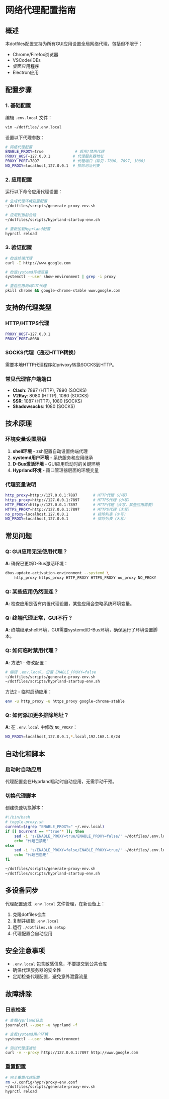 # 网络代理配置指南

## 概述

本dotfiles配置支持为所有GUI应用设置全局网络代理，包括但不限于：
- Chrome/Firefox浏览器
- VSCode/IDEs
- 桌面应用程序
- Electron应用

## 配置步骤

### 1. 基础配置

编辑 `.env.local` 文件：

```bash
vim ~/dotfiles/.env.local
```

设置以下代理参数：

```bash
# 网络代理配置
ENABLE_PROXY=true              # 启用/禁用代理
PROXY_HOST=127.0.0.1          # 代理服务器地址
PROXY_PORT=7897               # 代理端口（常见：7890, 7897, 1080）
NO_PROXY=localhost,127.0.0.1  # 排除地址列表
```

### 2. 应用配置

运行以下命令应用代理设置：

```bash
# 生成代理环境变量配置
~/dotfiles/scripts/generate-proxy-env.sh

# 应用到当前会话
~/dotfiles/scripts/hyprland-startup-env.sh

# 重新加载Hyprland配置
hyprctl reload
```

### 3. 验证配置

```bash
# 检查终端代理
curl -I http://www.google.com

# 检查systemd环境变量
systemctl --user show-environment | grep -i proxy

# 重启应用测试GUI代理
pkill chrome && google-chrome-stable www.google.com
```

## 支持的代理类型

### HTTP/HTTPS代理
```bash
PROXY_HOST=127.0.0.1
PROXY_PORT=8080
```

### SOCKS代理（通过HTTP转换）
需要本地HTTP代理程序如privoxy转换SOCKS到HTTP。

### 常见代理客户端端口
- **Clash**: 7897 (HTTP), 7890 (SOCKS)
- **V2Ray**: 8080 (HTTP), 1080 (SOCKS)  
- **SSR**: 1087 (HTTP), 1080 (SOCKS)
- **Shadowsocks**: 1080 (SOCKS)

## 技术原理

### 环境变量设置层级
1. **shell环境** - zsh配置自动设置终端代理
2. **systemd用户环境** - 系统服务和应用继承
3. **D-Bus激活环境** - GUI应用启动时的关键环境
4. **Hyprland环境** - 窗口管理器层面的环境变量

### 代理变量说明
```bash
http_proxy=http://127.0.0.1:7897       # HTTP代理（小写）
https_proxy=http://127.0.0.1:7897      # HTTPS代理（小写）
HTTP_PROXY=http://127.0.0.1:7897       # HTTP代理（大写，某些应用需要）
HTTPS_PROXY=http://127.0.0.1:7897      # HTTPS代理（大写）
no_proxy=localhost,127.0.0.1           # 排除列表（小写）
NO_PROXY=localhost,127.0.0.1           # 排除列表（大写）
```

## 常见问题

### Q: GUI应用无法使用代理？
**A**: 确保已更新D-Bus激活环境：
```bash
dbus-update-activation-environment --systemd \
    http_proxy https_proxy HTTP_PROXY HTTPS_PROXY no_proxy NO_PROXY
```

### Q: 某些应用仍然直连？
**A**: 检查应用是否有内置代理设置，某些应用会忽略系统环境变量。

### Q: 终端代理正常，GUI不行？
**A**: 终端继承shell环境，GUI需要systemd/D-Bus环境，确保运行了环境设置脚本。

### Q: 如何临时禁用代理？
**A**: 方法1 - 修改配置：
```bash
# 编辑 .env.local，设置 ENABLE_PROXY=false
~/dotfiles/scripts/generate-proxy-env.sh
~/dotfiles/scripts/hyprland-startup-env.sh
```

方法2 - 临时启动应用：
```bash
env -u http_proxy -u https_proxy google-chrome-stable
```

### Q: 如何添加更多排除地址？
**A**: 在 `.env.local` 中修改 `NO_PROXY`：
```bash
NO_PROXY=localhost,127.0.0.1,*.local,192.168.1.0/24
```

## 自动化和脚本

### 启动时自动应用
代理配置会在Hyprland启动时自动应用，无需手动干预。

### 切换代理脚本
创建快速切换脚本：
```bash
#!/bin/bash
# toggle-proxy.sh
current=$(grep "ENABLE_PROXY=" ~/.env.local)
if [[ $current == *"true"* ]]; then
    sed -i 's/ENABLE_PROXY=true/ENABLE_PROXY=false/' ~/dotfiles/.env.local
    echo "代理已禁用"
else
    sed -i 's/ENABLE_PROXY=false/ENABLE_PROXY=true/' ~/dotfiles/.env.local  
    echo "代理已启用"
fi

~/dotfiles/scripts/generate-proxy-env.sh
~/dotfiles/scripts/hyprland-startup-env.sh
```

## 多设备同步

代理配置通过 `.env.local` 文件管理，在新设备上：

1. 克隆dotfiles仓库
2. 复制并编辑 `.env.local` 
3. 运行 `./dotfiles.sh setup`
4. 代理配置会自动应用

## 安全注意事项

- `.env.local` 包含敏感信息，不要提交到公共仓库
- 确保代理服务器的安全性
- 定期检查代理配置，避免意外泄露流量

## 故障排除

### 日志检查
```bash
# 查看Hyprland日志
journalctl --user -u hyprland -f

# 查看systemd用户环境
systemctl --user show-environment

# 测试代理连通性
curl -v --proxy http://127.0.0.1:7897 http://www.google.com
```

### 重置配置
```bash
# 完全重置代理配置
rm ~/.config/hypr/proxy-env.conf
~/dotfiles/scripts/generate-proxy-env.sh
hyprctl reload
```